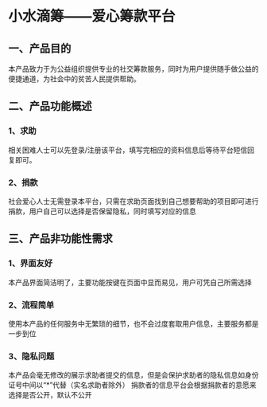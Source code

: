 # 小水滴筹——爱心筹款平台
## 一、产品目的
本产品致力于为公益组织提供专业的社交筹款服务，同时为用户提供随手做公益的便捷通道，为社会中的贫苦人民提供帮助。
## 二、产品功能概述
### 1、求助
相关困难人士可以先登录/注册该平台，填写完相应的资料信息后等待平台短信回复即可。
### 2、捐款
社会爱心人士无需登录本平台，只需在求助页面找到自己想要帮助的项目即可进行捐款，用户自己可以选择是否保留隐私，同时填写对应的信息
## 三、产品非功能性需求
### 1、界面友好
本产品界面简洁明了，主要功能按键在页面中显而易见，用户可凭自己所需选择
### 2、流程简单
使用本产品的任何服务中无繁琐的细节，也不会过度套取用户信息，主要服务都是一步到位
### 3、隐私问题
本产品会毫无修改的展示求助者提交的信息，但是会保护求助者的隐私信息如身份证号中间以“*”代替（实名求助者除外）
捐款者的信息平台会根据捐款者的意愿来选择是否公开，默认不公开
